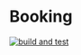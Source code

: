# Booking

[![build and test](https://github.com/hingel/Booking/actions/workflows/build_and_test.yml/badge.svg?branch=main)](https://github.com/hingel/Booking/actions/workflows/build_and_test.yml)

